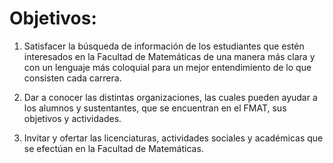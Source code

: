 # Objetivos:

  1. Satisfacer la búsqueda de información de los estudiantes que estén interesados en la Facultad de Matemáticas de una manera más clara y con un lenguaje más coloquial para un mejor entendimiento de lo que consisten cada carrera.
  
  2. Dar a conocer las distintas organizaciones, las cuales pueden ayudar a los alumnos y sustentantes, que se encuentran en el FMAT, sus objetivos y actividades.
  
  3. Invitar y ofertar las licenciaturas, actividades sociales y académicas que se efectúan en la Facultad de Matemáticas.
